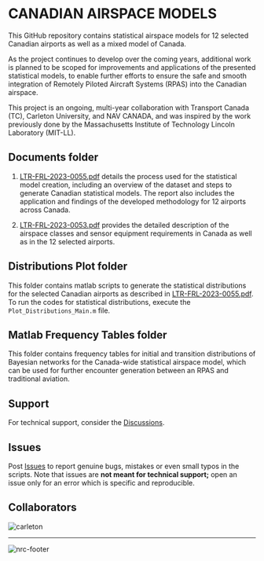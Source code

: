 # CANADIAN AIRSPACE MODELS

This GitHub repository contains statistical airspace models for 12 selected Canadian airports as well as a mixed model of Canada.

As the project continues to develop over the coming years, additional work is planned to be scoped for improvements and applications of the presented statistical models, to enable further efforts to ensure the safe and smooth integration of Remotely Piloted Aircraft Systems (RPAS) into the Canadian airspace.

This project is an ongoing, multi-year collaboration with Transport Canada (TC),  Carleton University, and NAV CANADA, and was inspired by the work previously done by the Massachusetts Institute of Technology Lincoln Laboratory (MIT-LL).

## Documents folder

1. [LTR-FRL-2023-0055.pdf](Documents/LTR-FRL-2023-0055.pdf) details the process used for the statistical model creation, including an overview of the dataset and steps to generate Canadian statistical models. The report also includes the application and findings of the developed methodology for 12 airports across Canada.

2. [LTR-FRL-2023-0053.pdf](Documents/LTR-FRL-2023-0053.pdf) provides the detailed description of the airspace classes and sensor equipment requirements in Canada as well as in the 12 selected airports.

## Distributions Plot folder

This folder contains matlab scripts to generate the statistical distributions for the selected Canadian airports as described in [LTR-FRL-2023-0055.pdf](Documents/LTR-FRL-2023-0055.pdf). To run the codes for statistical distributions, execute the `Plot_Distributions_Main.m` file.

## Matlab Frequency Tables folder

This folder contains frequency tables for initial and transition distributions of Bayesian networks for the Canada-wide statistical airspace model, which can be used for further encounter generation between an RPAS and traditional aviation.

## Support

For technical support, consider the
[Discussions](https://github.com/nrc-cnrc/Canadian-Airspace-Models/discussions).

## Issues

Post [Issues](https://github.com/nrc-cnrc/Canadian-Airspace-Models/issues) to report
genuine bugs, mistakes or even small typos in the scripts. Note that issues are **not meant for
technical support;** open an issue only for an error which is specific and
reproducible.

## Collaborators

![carleton](https://github.com/nrc-cnrc/Canadian-Airspace-Models/assets/1444241/5d5547f2-1395-413d-9bc2-6d91da211c64)

---

![nrc-footer](https://github.com/nrc-cnrc/Canadian-Airspace-Models/assets/1444241/754d7be7-0424-43ce-8b26-94dccb33eba1)
